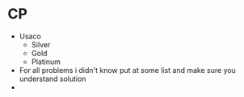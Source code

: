 # CP
  - Usaco
    - Silver
    - Gold
    - Platinum
  - For all problems i didn't know put at some list and make sure you understand solution
  - 
